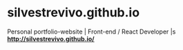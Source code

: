 # silvestrevivo.github.io

Personal portfolio-website | Front-end / React Developer |s **http://silvestrevivo.github.io/**
